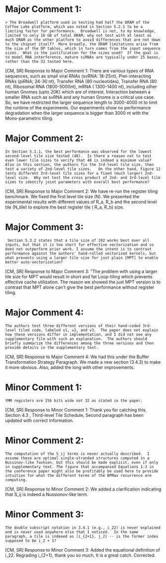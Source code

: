 
# Major Comment 1:
    > The Broadwell platform used in testing had half the DRAM of the Coffee Lake platform, which was noted in Section 5.2.1 to be a limiting factor for performance.  Broadwell is not, to my knowledge, limited to only 16 GB of total DRAM; why not test with at least as much DRAM as the other platform to avoid differences that are not down to the chipset itself?  More broadly, the DRAM limitations arise from the size of the DP tables, which in turn comes from the input sequence sizes.  What is the justification for the sizes used?  If the goal is to model RNA interference, mature siRNAs are typically under 25 bases, rather than the 32 tested here.
[CM, SR] Response to Major Comment 1: 
    There are various types of RNA sequences, such as small viral RNAs (svRNA: 18-25nt), Piwi-interacting RNAs (piRNA; 24-30 nt), Transfer RNA (80 nucleotides), Transfer RNA (80 nt), Ribosomal RNA (1800-5000nt), mRNA ( 1300-1400 nt), including other human Gnomes (upto 20K) which are of interest. Interaction between a smaller RNA such as svRNA and any human Gnome is a critical use case. So, we have restricted the larger sequence length to 3000-4000 nt to limit the runtime of the experiments. Our experiments show no performance degradation when the larger sequence is bigger than 3000 nt with the Mono-parametric tiling. 

# Major Comment 2:
    In Section 5.1.1, the best performance was observed for the lowest second-level tile size tested (48).  Is there a reason not to test even lower tile sizes to verify that 48 is indeed a minimum value?  Also in this section, the authors fix the 3rd-level tile size, then test a variety of 2nd-level tile sizes.   On the other hand, Figure 12 tests different 3rd-level tile sizes for a fixed (much larger) 2nd-level size.  Why not test the cross product of 2nd- and 3rd-level tile sizes to identify joint parameters with overall best performance?
[CM, SR] Response to Major Comment 2: 
    We have re-run the register tiling benchmark. We fixed the first level tile size (N). We presented the experimental results with different values of R_a, R_b and the second level tile (N_tile) to explore the best register tile ( R_a, R_b) size.

# Major Comment 3:
     Section 5.3.2 states that a tile size of 192 works best over all inputs, but that it is too short for effective vectorization and so does not outperform prior work. I assume the intent is to contrast performance against the authors' hand-rolled vectorized kernels, but what prevents using a larger tile size for just plain [MPT] to enable better auto-vectorization?
[CM, SR] Response to Major Comment 3:
    "The problem with using a larger tile size for MPT would result in short and fat Loop-tiling which prevents effective cache utilization. The reason we showed the just MPT version is to contrast that MPT alone can't give the best performance without register tiling.


# Major Comment 4:
    The authors test three different versions of their hand-coded 3rd-level tiled code, labeled v1, v2, and v3.  The paper does not explain how these versions differ in implementation, and I did not see any supplementary file with such an explanation.  The authors should briefly summarize the differences among the three versions and then provide details in the supplementary text.
[CM, SR] Response to Major Comment 4:
    We had this under the Buffer Transformation Strategy Paragraph. We made a new section (3.4.3) to make it more obvious. Also, added the long with other improvements.



# Minor Comment 1:
    YMM registers are 256 bits wide not 32 as stated in the paper.
[CM, SR] Response to Minor Comment 1:
    Thank you for catching this. Section 4.3 , Third-level Tile Schedule, Second paragraph has been updated with correct Information.

# Minor Comment 2:
    The computation of the S_ij terms is never actually described.  I assume these are optimal single-stranded structures computed in a Nussinov-like fashion, but this should be made explicit, even if only in supplementary text. The figure that accompanied Equations 1-3 in the conference paper might also be profitably be used here to provide intuition for what the different terms of the BPMax recurrence are computing.
[CM, SR] Response to Minor Comment 2:
    We added a clarification indicating that S_ij is indeed a Nussionov-like term.

# Minor Comment 3:
    The double subscript notation in 3.4.1 (e.g., i_22) is never explained and is never used anywhere else that I noticed.  In the same paragraph, a tile is indexed as (i_{2+1}, j_2) -- is the former index supposed to be i_2 + 1?
[CM, SR] Response to Minor Comment 3:
    Added the equational definition of i_22. Regrading i_{2+1}, thank you so much, It is a great catch. Corrected.